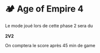 # 🏕️ Age of Empire 4

Le mode joué lors de cette phase 2 sera du \
\
**2V2**

On comptera le score après 45 min de game
